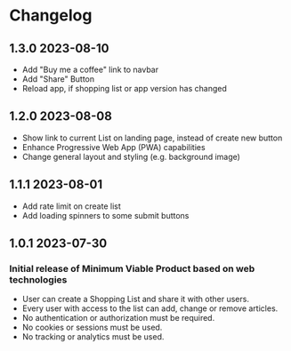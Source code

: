 # Changelog

## 1.3.0 2023-08-10

- Add "Buy me a coffee" link to navbar
- Add "Share" Button
- Reload app, if shopping list or app version has changed

## 1.2.0 2023-08-08

- Show link to current List on landing page, instead of create new button
- Enhance Progressive Web App (PWA) capabilities
- Change general layout and styling (e.g. background image)

## 1.1.1 2023-08-01

- Add rate limit on create list
- Add loading spinners to some submit buttons

## 1.0.1 2023-07-30

### Initial release of Minimum Viable Product based on web technologies

- User can create a Shopping List and share it with other users.
- Every user with access to the list can add, change or remove articles.
- No authentication or authorization must be required.
- No cookies or sessions must be used.
- No tracking or analytics must be used.
